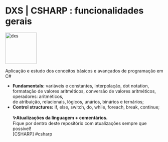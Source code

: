 # DXS | CSHARP : funcionalidades gerais
<img src="https://dataxstudios.com.br/assets/images/logo_DXS_400_190.png" alt="dxs" width="100"/> 

Aplicação e estudo dos conceitos básicos e avançados de programação em C#

- **Fundamentals:** variáveis e constantes, interpolação, dot notation,<br>
 formatação de valores aritméticos, conversão de valores aritméticos, operadores: aritméticos,<br>
  de atribuição, relacionais, lógicos, unários, binários e ternários;
- **Control structures:** if, else, switch, do, while, foreach, break, continue;<br><br>
**✨Atualizações da linguagem + comentários.**<br>
Fique por dentro deste repositório com atualizações sempre que possível!<br>[CSHARP] #csharp
